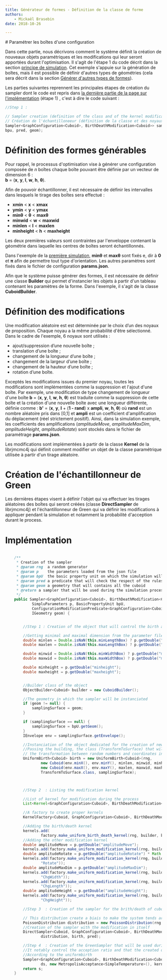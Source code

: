 ```yaml
---
title: Générateur de formes - Définition de la classe de forme
authors:
    - Mickaël Brasebin
date: 2018-10-26

---
```


# Paramétrer les boîtes d'une configuration

Dans cette partie, nous décrivons comment le système définit la création de nouveaux objets paramétriques et les modifications qui leur seront apportées durant l'optimisation. Il s'agit de l'étape 1 du code décrit dans la section [principe de simulation](principe.md). Cet exemple s'appuie sur la génération de boîtes, mais il est possible de définir d'autres types de géométries (cela sera décrit dans la section [Générer d'autres types de formes](custom-shape.md)).

Les parties suivantes reprennent les principales étapes de création du sampler dont le code est repris dans [la dernière partie de la page sur l'implémentation](#implementation) (étape 1) , c'est à dire le code suivant :


```JAVA
//Step 1 :

// Sampler creation (definition of the class and of the kernel modifications)
// Création de l'échantilloneeur (définition de la classe et des noyaux de modifications)
Sampler<GraphConfiguration<Cuboid>, BirthDeathModification<Cuboid>> samp = create_sampler(Random.random(), p,
bpu, pred, geom);
```

# Définition des formes générables


Pour rappel, le processus d'optimisation vise à générer une configuration composée de *n* boîtes chaque boîte pouvant être définie par un vecteur de dimension 6 :  
 **b** = (**x**, **y**, **l**, **w**, **h**, **θ**).

Afin de pouvoir échantillonner, il est nécessaire de définir les intervalles dans lesquels le tirage des boîtes sera effectué :

- **xmin** < **x** < **xmax**
- **ymin** < **y** < **ymax**
- **minθ** < **θ** < **maxθ**
- **minwid** < **w** < **maxwid**
- **minlen** < **l** < **maxlen**
- **minheight** < **h** < **maxheight**

Les deux premières valeurs sont contraintes par l'enveloppe contenant la géométrie dans laquelle les centres de boîtes seront échantillonnés.

Dans l'exemple de la [première simulation](../begin/first_simulation), **minθ** et **maxθ** sont fixés e, dir à **0** et **π** afin de permettre tout type d'orientation. Les autres paramètres sont fixés dans le fichier de configuration **params.json**.

Afin que le système puisse générer des formes, il est nécessaire de définir une classe **Builder** qui permet d'instancier les objets à partir d'un tableau contenant les paramètres de la forme. Dans l'exemple, il s'agit de la classe **CuboidBuilder**.

# Définition des modifications

Une modification aléatoire est est déterminée par le choix d’un des noyaux de proposition. Chaque noyau a la même probabilité d'être sélectionné. Dans le cadre de l'exemple, 6 noyaux sont utilisés :

- ajout/suppression d’une nouvelle boîte ;
- translation d’une boîte ;
- changement de la longueur d’une boîte ;
- changement de la largeur d’une boîte ;
- changement de la hauteur d’une boîte ;
- rotation d’une boîte.

Exceptés les modifications issues du premier noyau, toutes les modifications sont implémentées comme la suppression et l'ajout d'une boîte. Par exemple, une modification de type changement de longueur d'une boîte **b** = (**x**, **y**, **l**, **w**, **h**, **θ**) est traduite comme la suppression de cette boîte et la création d'une nouvelle boîte avec une longueur différente, définie comme : **b'** = (**x**, **y**, **l** + (**1 - rand**)  x **ampli**, **w**, **h**, **θ**) où **rand** est un nombre aléatoire pris dans [0,1] et **ampli** est un coefficient d'amplification du déplacement (réel strictement positif).
Ainsi, dans la simulation exemple, les coefficients des amplifications (*amplitudeMove*, *amplitudeMaxDim*, *amplitudeHeight*, *amplitudeRotate*) sont stockés dans le fichier de paramétrage **params.json**.

Les modifications sont implémentées à partir de la classe **Kernel** de la librjmcmc4j qui définit comment modifier un objet de la classe paramétrique utilisée à partir d'un tirage aléatoire.

 # Création de l'échantillonneur de Green

Les dernières étapes visent à définir l'objet qui va effectuer les tirages aléatoires des boîtes qui seront créées (classe **DirectSampler** de librjmcmc4j) et l'échantillonneur de Green qui va définir les modifications à appliquer pendant la simulation et notamment la probabilité d'acception durant le process.

 # Implémentation


```JAVA

	/**
	 * Creation of the sampler
	 * @param rng  a random generator
	 * @param p    the parameters loaded from the json file
	 * @param bpU  the basic property unit on which the simulation will be proceeded
	 * @param pred a predicate that will check the respect of the rules
	 * @param geom a geometry that will contains all the cuboid
	 * @return a sampler that will be used during the simulation process
	 */
	public Sampler<GraphConfiguration<Cuboid>, BirthDeathModification<Cuboid>> create_sampler(RandomGenerator rng,
			SimpluParameters p, BasicPropertyUnit bpU,
			ConfigurationModificationPredicate<GraphConfiguration<Cuboid>, BirthDeathModification<Cuboid>> pred,
			IGeometry geom) {


		//Step 1 : Creation of the object that will control the birth and death of cuboid

		//Getting minimal and maximal dimension from the parameter file
		double minlen = Double.isNaN(this.minLengthBox) ? p.getDouble("minlen") : this.minLengthBox;
		double maxlen = Double.isNaN(this.maxLengthBox) ? p.getDouble("maxlen") : this.maxLengthBox;

		double minwid = Double.isNaN(this.minWidthBox) ? p.getDouble("minwid") : this.minWidthBox;
		double maxwid = Double.isNaN(this.maxWidthBox) ? p.getDouble("maxwid") : this.maxWidthBox;

		double minheight = p.getDouble("minheight");
		double maxheight = p.getDouble("maxheight");


		//Builder class of the object
		ObjectBuilder<Cuboid> builder = new CuboidBuilder();

		//The geometry in which the sampler will be instanciated
		if (geom != null) {
			samplingSurface = geom;
		}

		if (samplingSurface == null) {
			samplingSurface = bpU.getGeom();
		}
		IEnvelope env = samplingSurface.getEnvelope();

		//Instanciation of the object dedicated for the creation of new cuboid during the process
		//Passing the building, the class (TransformToSurface) that will make
		// the transformation between random numbers and coordinates inside the samplingSurface
		UniformBirth<Cuboid> birth = new UniformBirth<Cuboid>(rng,
				new Cuboid(env.minX(), env.minY(), minlen, minwid, minheight, 0),
				new Cuboid(env.maxX(), env.maxY(), maxlen, maxwid, maxheight, Math.PI), builder,
				TransformToSurface.class, samplingSurface);



		//Step 2  : Listing the modification kernel

		//List of kernel for modification during the process
		List<Kernel<GraphConfiguration<Cuboid>, BirthDeathModification<Cuboid>>> kernels = new ArrayList<>();

		//A factory to create proper kernels
		KernelFactory<Cuboid, GraphConfiguration<Cuboid>, BirthDeathModification<Cuboid>> factory = new KernelFactory<>();

		//Adding the birth/death kernel
		kernels.add(
				factory.make_uniform_birth_death_kernel(rng, builder, birth, p.getDouble("pbirth"), 1.0, "BirthDeath"));
		//Adding the other modification kernel
		double amplitudeMove = p.getDouble("amplitudeMove");
		kernels.add(factory.make_uniform_modification_kernel(rng, builder, new MoveCuboid(amplitudeMove), 0.2, "Move"));
		double amplitudeRotate = p.getDouble("amplitudeRotate") * Math.PI / 180;
		kernels.add(factory.make_uniform_modification_kernel(rng, builder, new RotateCuboid(amplitudeRotate), 0.2,
				"Rotate"));
		double amplitudeMaxDim = p.getDouble("amplitudeMaxDim");
		kernels.add(factory.make_uniform_modification_kernel(rng, builder, new ChangeWidth(amplitudeMaxDim), 0.2,
				"ChgWidth"));
		kernels.add(factory.make_uniform_modification_kernel(rng, builder, new ChangeLength(amplitudeMaxDim), 0.2,
				"ChgLength"));
		double amplitudeHeight = p.getDouble("amplitudeHeight");
		kernels.add(factory.make_uniform_modification_kernel(rng, builder, new ChangeHeight(amplitudeHeight), 0.2,
				"ChgHeight"));

		//Step 3  : Creation of the sampler for the brith/death of cuboid

		// This distribution create a biais to make the system tends around a certain number of boxes
		PoissonDistribution distribution = new PoissonDistribution(rng, p.getDouble("poisson"));
		//Creation of the sampler with the modification in itself
		DirectSampler<Cuboid, GraphConfiguration<Cuboid>, BirthDeathModification<Cuboid>> ds = new DirectRejectionSampler<>(
				distribution, birth, pred);

		//Step 4  : Creation of the GreenSampler that will be used during the optimization process
		//It notably control the acception ratio and that the created objects and that the proposed configurations area generated
		//According to the uniformbirth
		Sampler<GraphConfiguration<Cuboid>, BirthDeathModification<Cuboid>> s = new GreenSamplerBlockTemperature<>(rng,
				ds, new MetropolisAcceptance<SimpleTemperature>(), kernels);
		return s;
	}
  ```
